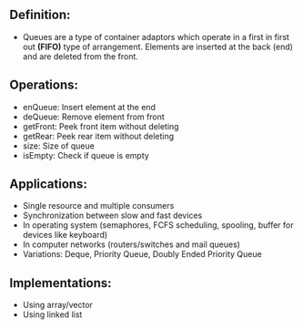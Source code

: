 ## Definition:

- Queues are a type of container adaptors which operate in a first in first out <b>(FIFO)</b> type of arrangement. Elements are inserted at the back (end) and are deleted from the front.

## Operations:

- enQueue: Insert element at the end
- deQueue: Remove element from front
- getFront: Peek front item without deleting
- getRear: Peek rear item without deleting
- size: Size of queue
- isEmpty: Check if queue is empty

## Applications:

- Single resource and multiple consumers
- Synchronization between slow and fast devices
- In operating system (semaphores, FCFS scheduling, spooling, buffer for devices like keyboard)
- In computer networks (routers/switches and mail queues)
- Variations: Deque, Priority Queue, Doubly Ended Priority Queue

## Implementations:

- Using array/vector
- Using linked list
